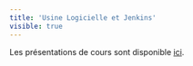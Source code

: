 ```yaml
---
title: 'Usine Logicielle et Jenkins'
visible: true
---
```


Les présentations de cours sont disponible [ici](https://eliegavoty.fr/documents/Usine_Logicielle_Jenkins/).


